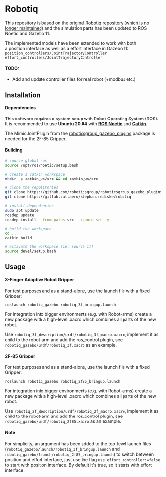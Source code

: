 # Robotiq

This repository is based on the
[original Robotiq repository (which is no longer maintained)](https://github.com/ros-industrial/robotiq)
and the simulation parts has been updated to ROS Noetic and Gazebo 11.

The implemented models have been extended to work with both  
a position interface as well as a effort interface in Gazebo 11:  
`position_controllers/JointTrajectoryController`  
`effort_controllers/JointTrajectoryController`

#### TODO:

* Add and update controller files for real robot (+modbus etc.)

## Installation

#### Dependencies

This software requires a system setup with Robot Operating System (ROS).
It is recommended to use **Ubuntu 20.04** with
**[ROS Noetic](http://wiki.ros.org/noetic/Installation)** and
**[Catkin](https://catkin-tools.readthedocs.io/en/latest/installing.html)**.

The MimicJointPlugin from the
[roboticsgroup_gazebo_plugins](https://github.com/roboticsgroup/roboticsgroup_gazebo_plugins)
package is needed for the 2F-85 Gripper.

#### Building

```bash
# source global ros
source /opt/ros/noetic/setup.bash

# create a catkin workspace
mkdir -p catkin_ws/src && cd catkin_ws/src

# clone the repositories
git clone https://github.com/roboticsgroup/roboticsgroup_gazebo_plugins
git clone https://gitlab.zal.aero/stephan.rediske/robotiq

# install dependencies
sudo apt update
rosdep update
rosdep install --from-paths src --ignore-src -y

# build the workspace
cd ..
catkin build

# activate the workspace (ie: source it)
source devel/setup.bash
```

## Usage

#### 3-Finger Adaptive Robot Gripper

For test purposes and as a stand-alone, use the launch file with a
fixed Gripper:

    roslaunch robotiq_gazebo robotiq_3f_bringup.launch
    
For integration into bigger environments (e.g. with Robot-arms) create a new
package with a high-level .xacro which combines all parts of the new robot.

Use `robotiq_3f_description/urdf/robotiq_3f_macro.xacro`, implement it
as child to the robot-arm and add the ros_control plugin,
see `robotiq_gazebo/urdf/robotiq_3f.xacro` as an example.

#### 2F-85 Gripper

For test purposes and as a stand-alone, use the launch file with a
fixed Gripper:

    roslaunch robotiq_gazebo robotiq_2f85_bringup.launch

For integration into bigger environments (e.g. with Robot-arms) create a new
package with a high-level .xacro which combines all parts of the new robot.

Use `robotiq_2f_description/urdf/robotiq_2f_macro.xacro`, implement it
as child to the robot-arm and add the ros_control plugin,
see `robotiq_gazebo/urdf/robotiq_2f85.xacro` as an example.

#### Note

For simplicity, an argument has been added to the top-level launch files
(`robotiq_gazebo/launch/robotiq_3f_bringup.launch` and
`robotiq_gazebo/launch/robotiq_2f85_bringup.launch`)
to switch between position and effort interface, just use the flag
`use_effort_controller:=false` to start with position interface.
By default it's true, so it starts with effort interface.
